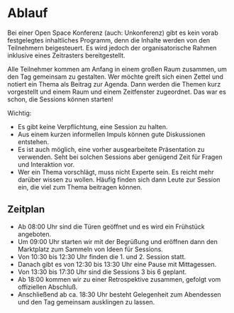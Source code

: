 # Ablauf

Bei einer Open Space Konferenz (auch: Unkonferenz) gibt es kein vorab festgelegtes 
inhaltliches Programm, denn die Inhalte werden von den Teilnehmern beigesteuert.
Es wird jedoch der organisatorische Rahmen inklusive eines Zeitrasters bereitgestellt.

Alle Teilnehmer kommen am Anfang in einem großen Raum zusammen, um den Tag gemeinsam zu gestalten.
Wer möchte greift sich einen Zettel und notiert ein Thema als Beitrag zur Agenda.
Dann werden die Themen kurz vorgestellt und einem Raum und einem Zeitfenster zugeordnet.
Das war es schon, die Sessions können starten!

Wichtig:
- Es gibt keine Verpflichtung, eine Session zu halten.
- Aus einem kurzen informellen Impuls können gute Diskussionen entstehen.
- Es ist auch möglich, eine vorher ausgearbeitete Präsentation zu verwenden. 
Seht bei solchen Sessions aber genügend Zeit für Fragen und Interaktion vor.
- Wer ein Thema vorschlägt, muss nicht Experte sein. Es reicht mehr darüber wissen zu wollen.
Häufig finden sich dann Leute zur Session ein, die viel zum Thema beitragen können.

## Zeitplan

- Ab 08:00 Uhr sind die Türen geöffnet und es wird ein Frühstück angeboten.
- Um 09:00 Uhr starten wir mit der Begrüßung und eröffnen dann den Marktplatz zum Sammeln von Ideen für Sessions.
- Von 10:30 bis 12:30 Uhr finden die 1. und 2. Session statt.
- Danach gibt es von 12:30 bis 13:30 Uhr eine Pause mit Mittagessen.
- Von 13:30 bis 17:30 Uhr sind die Sessions 3 bis 6 geplant.
- Ab 18:00 kommen wir zu einer Retrospektive zusammen, gefolgt vom offiziellen Abschluß.
- Anschließend ab ca. 18:30 Uhr besteht Gelegenheit zum Abendessen und den Tag gemeinsam ausklingen zu lassen.


